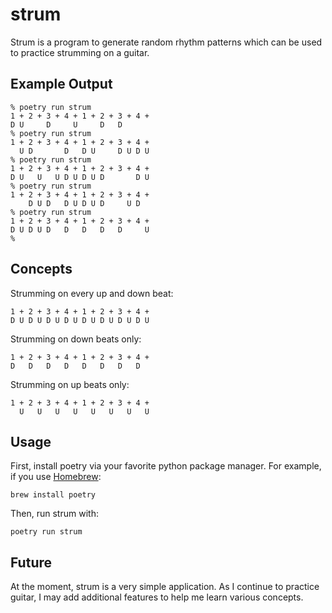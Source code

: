 strum
=====

Strum is a program to generate random rhythm patterns which can be used to
practice strumming on a guitar.

Example Output
--------------

```
% poetry run strum
1 + 2 + 3 + 4 + 1 + 2 + 3 + 4 +
D U     D     U     D   D
% poetry run strum
1 + 2 + 3 + 4 + 1 + 2 + 3 + 4 +
  U D       D   D U     D U D U
% poetry run strum
1 + 2 + 3 + 4 + 1 + 2 + 3 + 4 +
D U   U   U D U D U D       D U
% poetry run strum
1 + 2 + 3 + 4 + 1 + 2 + 3 + 4 +
    D U D   D U D U D     U D
% poetry run strum
1 + 2 + 3 + 4 + 1 + 2 + 3 + 4 +
D U D U D   D   D   D   D     U
%
```

Concepts
--------

Strumming on every up and down beat:

    1 + 2 + 3 + 4 + 1 + 2 + 3 + 4 +
    D U D U D U D U D U D U D U D U

Strumming on down beats only:

    1 + 2 + 3 + 4 + 1 + 2 + 3 + 4 +
    D   D   D   D   D   D   D   D  
    
Strumming on up beats only:

    1 + 2 + 3 + 4 + 1 + 2 + 3 + 4 +
      U   U   U   U   U   U   U   U

Usage
-----

First, install poetry via your favorite python package manager. For example,
if you use [Homebrew](https://brew.sh):

`brew install poetry`

Then, run strum with:

`poetry run strum`

Future
------

At the moment, strum is a very simple application. As I continue to practice
guitar, I may add additional features to help me learn various concepts.
